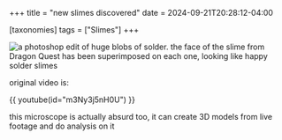 +++
title = "new slimes discovered"
date = 2024-09-21T20:28:12-04:00

[taxonomies]
tags = ["Slimes"]
+++

![a photoshop edit of huge blobs of solder. the face of the slime from Dragon Quest has been superimposed on each one, looking like happy solder slimes](/post_images/solder_slimes.png)

original video is:

{{ youtube(id="m3Ny3j5nH0U") }}

this microscope is actually absurd too, it can create 3D models from live footage and do analysis on it